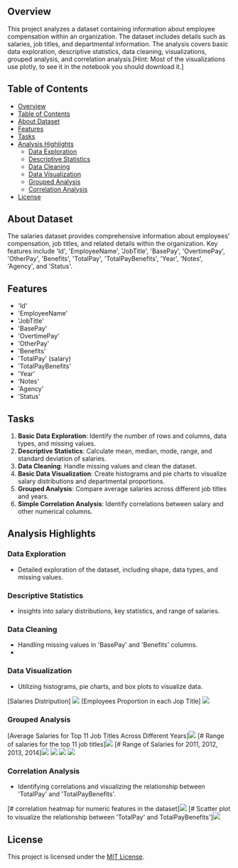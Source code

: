 ## Overview
This project analyzes a dataset containing information about employee compensation within an organization. The dataset includes details such as salaries, job titles, and departmental information. The analysis covers basic data exploration, descriptive statistics, data cleaning, visualizations, grouped analysis, and correlation analysis.[Hint: Most of the visualizations use plotly, to see it in the notebook you should download it.]

## Table of Contents
- [Overview](#overview)
- [Table of Contents](#table-of-contents)
- [About Dataset](#about-dataset)
- [Features](#features)
- [Tasks](#tasks)
- [Analysis Highlights](#analysis-highlights)
  - [Data Exploration](#data-exploration)
  - [Descriptive Statistics](#descriptive-statistics)
  - [Data Cleaning](#data-cleaning)
  - [Data Visualization](#data-visualization)
  - [Grouped Analysis](#grouped-analysis)
  - [Correlation Analysis](#correlation-analysis)
- [License](#license)

## About Dataset
The salaries dataset provides comprehensive information about employees' compensation, job titles, and related details within the organization. Key features include 'Id', 'EmployeeName', 'JobTitle', 'BasePay', 'OvertimePay', 'OtherPay', 'Benefits', 'TotalPay', 'TotalPayBenefits', 'Year', 'Notes', 'Agency', and 'Status'.

## Features
- 'Id'
- 'EmployeeName'
- 'JobTitle'
- 'BasePay'
- 'OvertimePay'
- 'OtherPay'
- 'Benefits'
- 'TotalPay' (salary)
- 'TotalPayBenefits'
- 'Year'
- 'Notes'
- 'Agency'
- 'Status'

## Tasks
1. **Basic Data Exploration**: Identify the number of rows and columns, data types, and missing values.
2. **Descriptive Statistics**: Calculate mean, median, mode, range, and standard deviation of salaries.
3. **Data Cleaning**: Handle missing values and clean the dataset.
4. **Basic Data Visualization**: Create histograms and pie charts to visualize salary distributions and departmental proportions.
5. **Grouped Analysis**: Compare average salaries across different job titles and years.
6. **Simple Correlation Analysis**: Identify correlations between salary and other numerical columns.



## Analysis Highlights
### Data Exploration
- Detailed exploration of the dataset, including shape, data types, and missing values.


### Descriptive Statistics
- Insights into salary distributions, key statistics, and range of salaries.


### Data Cleaning
- Handling missing values in 'BasePay' and 'Benefits' columns.
- 

### Data Visualization
- Utilizing histograms, pie charts, and box plots to visualize data.

[Salaries Distripution] <img src="./imgs/newplot (6).png">
[Employees Proportion in each Jop Title] <img src="./imgs/newplot (7).png">


### Grouped Analysis

[Average Salaries for Top 11 Job Titles Across Different Years]<img src="./imgs/newplot (9).png">
[# Range of salaries for the top 11 job titles]<img src="./imgs/newplot (10).png">
[# Range of Salaries for 2011, 2012, 2013, 2014]<img src="./imgs/newplot (11).png"> <img src="./imgs/newplot (15).png"> <img src="./imgs/newplot (14).png"> <img src="./imgs/newplot (13).png">

### Correlation Analysis
- Identifying correlations and visualizing the relationship between 'TotalPay' and 'TotalPayBenefits'.

[# correlation heatmap for numeric features in the dataset]<img src="./imgs/download (3).png">
[# Scatter plot to visualize the relationship between 'TotalPay' and  TotalPayBenefits']<img src="./imgs/newplot (12).png">

## License
This project is licensed under the [MIT License](LICENSE).
